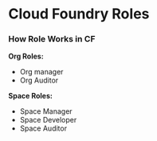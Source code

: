 # Cloud Foundry Roles


### How Role Works in CF

**Org Roles:** 
- Org manager
- Org Auditor

**Space Roles:**
- Space Manager
- Space Developer
- Space Auditor